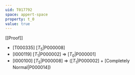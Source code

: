 ```yaml
---
uid: T017792
space: appert-space
property: t_0
value: true
---
```

[[Proof]]

* [T000335] [$T_5$|P000008]
* [I000119] [$T_1$|P000002] => [$T_0$|P000001]
* [I000100] [$T_5$|P000008] => ([$T_1$|P000002] + [Completely Normal|P000014])

